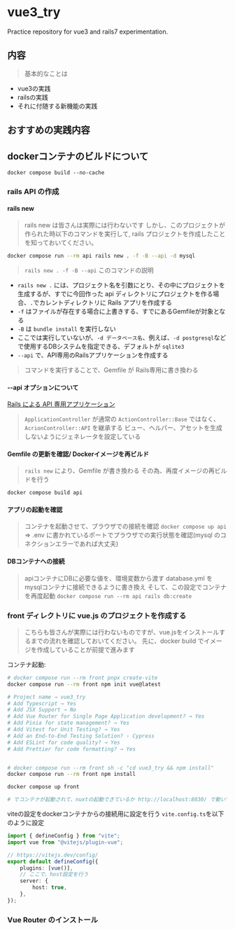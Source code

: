 # vue3_try

Practice repository for vue3 and rails7 experimentation.

## 内容

> 基本的なことは

- vue3の実践
- railsの実践
- それに付随する新機能の実践

## おすすめの実践内容

## dockerコンテナのビルドについて
>
`docker compose build --no-cache`

### rails API の作成

#### rails new

> rails new は皆さんは実際には行わないです
> しかし、このプロジェクトが作られた時以下のコマンドを実行して,
> rails プロジェクトを作成したことを知っておいてください。

```sh
docker compose run --rm api rails new . -f -B --api -d mysql
```

> `rails new . -f -B --api` このコマンドの説明

- `rails new .` には、プロジェクト名を引数にとり、その中にプロジェクトを生成するが、すでに今回作った api ディレクトリにプロジェクトを作る場合、`.`でカレントディレクトリに Rails アプリを作成する
- `-f` はファイルが存在する場合に上書きする、すでにあるGemfileが対象となる
- `-B` は `bundle install` を実行しない
- ここでは実行していないが、`-d データベース名`、例えば、`-d postgresql`などで使用するDBシステムを指定できる、デフォルトが `sqlite3`
- `--api` で、API専用のRailsアプリケーションを作成する
<!-- - `-G` は、.gitignoreの生成をなくす -->

> コマンドを実行することで、Gemfile が Rails専用に書き換わる

#### --api オプションについて

[Rails による API 専用アプリケーション](https://railsguides.jp/api_app.html)
> `ApplicationController` が通常の `ActionController::Base` ではなく、`AcrionController::API` を継承する
> ビュー、ヘルパー、アセットを生成しないようにジェネレータを設定している

#### Gemfile の更新を確認/ Dockerイメージを再ビルド

> `rails new` により、Gemfile が書き換わる
> その為、再度イメージの再ビルドを行う

```sh
docker compose build api
```

#### アプリの起動を確認

> コンテナを起動させて、ブラウザでの接続を確認
`docker compose up api` => .env に書かれているポートでプラウザでの実行状態を確認(mysql のコネクションエラーであれば大丈夫)

#### DBコンテナへの接続

> apiコンテナにDBに必要な値を、環境変数から渡す
> database.yml を mysqlコンテナに接続できるように書き換え
> そして、この設定でコンテナを再度起動
`docker compose run --rm api rails db:create`

### front ディレクトリに vue.js のプロジェクトを作成する

> こちらも皆さんが実際には行わないものですが、vue.jsをインストールするまでの流れを確認しておいてください。
> 先に、docker build でイメージを作成していることが前提で進みます

コンテナ起動:

```sh
# docker compose run --rm front pnpx create-vite
docker compose run --rm front npm init vue@latest

# Project name → vue3_try
# Add Typescript → Yes
# Add JSX Support → No
# Add Vue Router for Single Page Application development? → Yes
# Add Pinia for state management? → Yes
# Add Vitest for Unit Testing? → Yes
# Add an End-to-End Testing Solution? › Cypress
# Add ESLint for code quality? → Yes
# Add Prettier for code formatting? → Yes


# docker compose run --rm front sh -c "cd vue3_try && npm install"
docker compose run --rm front npm install

docker compose up front

# でコンテナが起動されて、nuxtの起動できているか http://localhost:8030/ で動いているか確認する
```

viteの設定をdockerコンテナからの接続用に設定を行う
`vite.config.ts`を以下のように設定

```ts
import { defineConfig } from "vite";
import vue from "@vitejs/plugin-vue";

// https://vitejs.dev/config/
export default defineConfig({
    plugins: [vue()],
    // ここで、host設定を行う
    server: {
        host: true,
    },
});
```

### Vue Router のインストール

```sh

```
